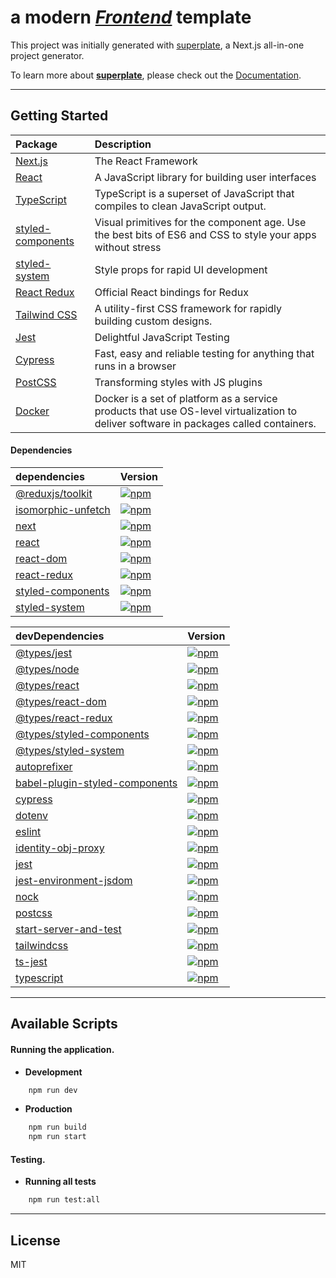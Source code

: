 # a modern <u>*Frontend*</u> template

This project was initially generated with [superplate](https://github.com/pankod/superplate), a Next.js all-in-one project generator.

To learn more about **[superplate](https://github.com/pankod/superplate)**, please check out the [Documentation](https://github.com/pankod/superplate).

---
## Getting Started

| Package | Description |
|:--------|:------------|
| [Next.js](https://www.npmjs.com/package/next) | The React Framework |
| [React](https://www.npmjs.com/package/react) | A JavaScript library for building user interfaces |
| [TypeScript](https://www.npmjs.com/package/typescript) | TypeScript is a superset of JavaScript that compiles to clean JavaScript output. |
| [styled-components](https://www.npmjs.com/package/styled-components) | Visual primitives for the component age. Use the best bits of ES6 and CSS to style your apps without stress |
| [styled-system](https://www.npmjs.com/package/styled-system) | Style props for rapid UI development |
| [React Redux](https://www.npmjs.com/package/react-redux) | Official React bindings for Redux |
| [Tailwind CSS](https://www.npmjs.com/package/tailwindcss) | A utility-first CSS framework for rapidly building custom designs. |
| [Jest](https://www.npmjs.com/package/jest) | Delightful JavaScript Testing |
| [Cypress](https://www.npmjs.com/package/cypress) | Fast, easy and reliable testing for anything that runs in a browser |
| [PostCSS](https://www.npmjs.com/package/postcss) | Transforming styles with JS plugins |
| [Docker](https://www.npmjs.com/package/docker) | Docker is a set of platform as a service products that use OS-level virtualization to deliver software in packages called containers. |

#### Dependencies

<!-- DEPENDENCIES_TABLE_START -->
| dependencies | Version |
|:--------|:--------|
| [@reduxjs/toolkit](https://www.npmjs.com/package/@reduxjs/toolkit) | [![npm](https://img.shields.io/npm/v/@reduxjs/toolkit)](https://www.npmjs.com/package/@reduxjs/toolkit) |
| [isomorphic-unfetch](https://www.npmjs.com/package/isomorphic-unfetch) | [![npm](https://img.shields.io/npm/v/isomorphic-unfetch)](https://www.npmjs.com/package/isomorphic-unfetch) |
| [next](https://www.npmjs.com/package/next) | [![npm](https://img.shields.io/npm/v/next)](https://www.npmjs.com/package/next) |
| [react](https://www.npmjs.com/package/react) | [![npm](https://img.shields.io/npm/v/react)](https://www.npmjs.com/package/react) |
| [react-dom](https://www.npmjs.com/package/react-dom) | [![npm](https://img.shields.io/npm/v/react-dom)](https://www.npmjs.com/package/react-dom) |
| [react-redux](https://www.npmjs.com/package/react-redux) | [![npm](https://img.shields.io/npm/v/react-redux)](https://www.npmjs.com/package/react-redux) |
| [styled-components](https://www.npmjs.com/package/styled-components) | [![npm](https://img.shields.io/npm/v/styled-components)](https://www.npmjs.com/package/styled-components) |
| [styled-system](https://www.npmjs.com/package/styled-system) | [![npm](https://img.shields.io/npm/v/styled-system)](https://www.npmjs.com/package/styled-system) |
<!-- DEPENDENCIES_TABLE_END -->

<!-- DEVDEPENDENCIES_TABLE_START -->
| devDependencies | Version |
|:--------|:--------|
| [@types/jest](https://www.npmjs.com/package/@types/jest) | [![npm](https://img.shields.io/npm/v/@types/jest)](https://www.npmjs.com/package/@types/jest) |
| [@types/node](https://www.npmjs.com/package/@types/node) | [![npm](https://img.shields.io/npm/v/@types/node)](https://www.npmjs.com/package/@types/node) |
| [@types/react](https://www.npmjs.com/package/@types/react) | [![npm](https://img.shields.io/npm/v/@types/react)](https://www.npmjs.com/package/@types/react) |
| [@types/react-dom](https://www.npmjs.com/package/@types/react-dom) | [![npm](https://img.shields.io/npm/v/@types/react-dom)](https://www.npmjs.com/package/@types/react-dom) |
| [@types/react-redux](https://www.npmjs.com/package/@types/react-redux) | [![npm](https://img.shields.io/npm/v/@types/react-redux)](https://www.npmjs.com/package/@types/react-redux) |
| [@types/styled-components](https://www.npmjs.com/package/@types/styled-components) | [![npm](https://img.shields.io/npm/v/@types/styled-components)](https://www.npmjs.com/package/@types/styled-components) |
| [@types/styled-system](https://www.npmjs.com/package/@types/styled-system) | [![npm](https://img.shields.io/npm/v/@types/styled-system)](https://www.npmjs.com/package/@types/styled-system) |
| [autoprefixer](https://www.npmjs.com/package/autoprefixer) | [![npm](https://img.shields.io/npm/v/autoprefixer)](https://www.npmjs.com/package/autoprefixer) |
| [babel-plugin-styled-components](https://www.npmjs.com/package/babel-plugin-styled-components) | [![npm](https://img.shields.io/npm/v/babel-plugin-styled-components)](https://www.npmjs.com/package/babel-plugin-styled-components) |
| [cypress](https://www.npmjs.com/package/cypress) | [![npm](https://img.shields.io/npm/v/cypress)](https://www.npmjs.com/package/cypress) |
| [dotenv](https://www.npmjs.com/package/dotenv) | [![npm](https://img.shields.io/npm/v/dotenv)](https://www.npmjs.com/package/dotenv) |
| [eslint](https://www.npmjs.com/package/eslint) | [![npm](https://img.shields.io/npm/v/eslint)](https://www.npmjs.com/package/eslint) |
| [identity-obj-proxy](https://www.npmjs.com/package/identity-obj-proxy) | [![npm](https://img.shields.io/npm/v/identity-obj-proxy)](https://www.npmjs.com/package/identity-obj-proxy) |
| [jest](https://www.npmjs.com/package/jest) | [![npm](https://img.shields.io/npm/v/jest)](https://www.npmjs.com/package/jest) |
| [jest-environment-jsdom](https://www.npmjs.com/package/jest-environment-jsdom) | [![npm](https://img.shields.io/npm/v/jest-environment-jsdom)](https://www.npmjs.com/package/jest-environment-jsdom) |
| [nock](https://www.npmjs.com/package/nock) | [![npm](https://img.shields.io/npm/v/nock)](https://www.npmjs.com/package/nock) |
| [postcss](https://www.npmjs.com/package/postcss) | [![npm](https://img.shields.io/npm/v/postcss)](https://www.npmjs.com/package/postcss) |
| [start-server-and-test](https://www.npmjs.com/package/start-server-and-test) | [![npm](https://img.shields.io/npm/v/start-server-and-test)](https://www.npmjs.com/package/start-server-and-test) |
| [tailwindcss](https://www.npmjs.com/package/tailwindcss) | [![npm](https://img.shields.io/npm/v/tailwindcss)](https://www.npmjs.com/package/tailwindcss) |
| [ts-jest](https://www.npmjs.com/package/ts-jest) | [![npm](https://img.shields.io/npm/v/ts-jest)](https://www.npmjs.com/package/ts-jest) |
| [typescript](https://www.npmjs.com/package/typescript) | [![npm](https://img.shields.io/npm/v/typescript)](https://www.npmjs.com/package/typescript) |
<!-- DEVDEPENDENCIES_TABLE_END -->

---
## Available Scripts

#### Running the application.

* **Development**
```bash
    npm run dev
```
* **Production**
```bash
    npm run build
    npm run start
```

#### Testing.
* **Running all tests**

```bash
    npm run test:all

```
---
## License

MIT
